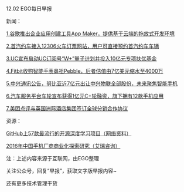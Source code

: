 12.02 EGO每日早报

新闻：

[1.谷歌推出企业应用创建工具App Maker，提供基于云端的拖放式开发环境](http://techcrunch.cn/2016/12/01/google-launches-app-maker/)

[2.首汽约车接入12306火车订票网站，用户可直接预约首汽约车车辆](http://36kr.com/p/5057488.html)

[3.UC宣布启动UC订阅号“W+”量子计划并投入10亿元专项扶优基金](http://tech.qq.com/a/20161201/028040.htm)

[4.Fitbit收购智能手表鼻祖Pebble，后者估值由7亿美元缩水至4000万](http://tech.qq.com/a/20161201/031546.htm)

[5.中兴通讯公告，努比亚近7亿元出让中兴物联全部股份，未来聚焦智能手机](http://tech.qq.com/a/20161201/027869.htm)

[6.汽车服务平台车轮宣布获得1亿元C+轮融资，旗下拥有12款手机应用](http://www.iyiou.com/p/35387)

[7.美团点评与英国洲际酒店集团签订全球分销合作协议](http://tech.qq.com/a/20161201/028004.htm)

资源：

[GitHub上57款最流行的开源深度学习项目（网络资料）](https://www.oschina.net/news/79500/57-most-popular-deep-learning-project-at-github)

[2016年中国手机厂商商业化探索研究（艾瑞咨询）](http://report.iresearch.cn/report/201611/2682.shtml)

注：上述内容来源于互联网，由EGO整理

关注公众号，回复“早报”，获取文字版早报内容~

还有更多技术管理干货
